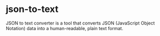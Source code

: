 # json-to-text
JSON to text converter is a tool that converts JSON (JavaScript Object Notation) data into a human-readable, plain text format.
